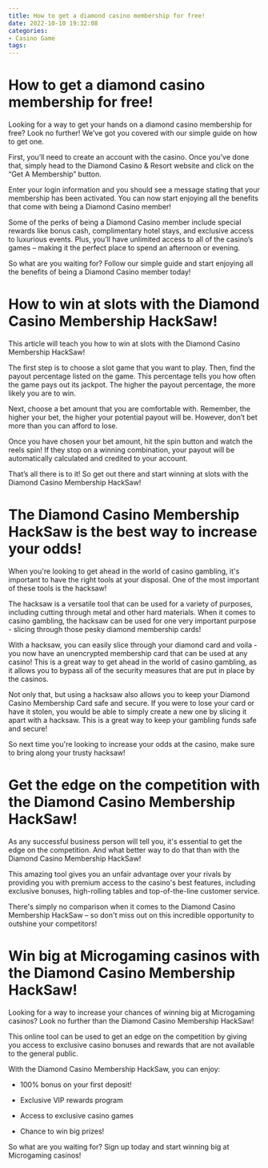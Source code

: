 ```yaml
---
title: How to get a diamond casino membership for free!
date: 2022-10-10 19:32:08
categories:
- Casino Game
tags:
---
```



#  How to get a diamond casino membership for free!

Looking for a way to get your hands on a diamond casino membership for free? Look no further! We’ve got you covered with our simple guide on how to get one.

First, you’ll need to create an account with the casino. Once you’ve done that, simply head to the Diamond Casino & Resort website and click on the “Get A Membership” button.

Enter your login information and you should see a message stating that your membership has been activated. You can now start enjoying all the benefits that come with being a Diamond Casino member!

Some of the perks of being a Diamond Casino member include special rewards like bonus cash, complimentary hotel stays, and exclusive access to luxurious events. Plus, you’ll have unlimited access to all of the casino’s games – making it the perfect place to spend an afternoon or evening.

So what are you waiting for? Follow our simple guide and start enjoying all the benefits of being a Diamond Casino member today!

#  How to win at slots with the Diamond Casino Membership HackSaw!

This article will teach you how to win at slots with the Diamond Casino Membership HackSaw!

The first step is to choose a slot game that you want to play. Then, find the payout percentage listed on the game. This percentage tells you how often the game pays out its jackpot. The higher the payout percentage, the more likely you are to win.

Next, choose a bet amount that you are comfortable with. Remember, the higher your bet, the higher your potential payout will be. However, don’t bet more than you can afford to lose.

Once you have chosen your bet amount, hit the spin button and watch the reels spin! If they stop on a winning combination, your payout will be automatically calculated and credited to your account.

That’s all there is to it! So get out there and start winning at slots with the Diamond Casino Membership HackSaw!

#  The Diamond Casino Membership HackSaw is the best way to increase your odds!

When you're looking to get ahead in the world of casino gambling, it's important to have the right tools at your disposal. One of the most important of these tools is the hacksaw!

The hacksaw is a versatile tool that can be used for a variety of purposes, including cutting through metal and other hard materials. When it comes to casino gambling, the hacksaw can be used for one very important purpose - slicing through those pesky diamond membership cards!

With a hacksaw, you can easily slice through your diamond card and voila - you now have an unencrypted membership card that can be used at any casino! This is a great way to get ahead in the world of casino gambling, as it allows you to bypass all of the security measures that are put in place by the casinos.

Not only that, but using a hacksaw also allows you to keep your Diamond Casino Membership Card safe and secure. If you were to lose your card or have it stolen, you would be able to simply create a new one by slicing it apart with a hacksaw. This is a great way to keep your gambling funds safe and secure!

So next time you're looking to increase your odds at the casino, make sure to bring along your trusty hacksaw!

#  Get the edge on the competition with the Diamond Casino Membership HackSaw!

As any successful business person will tell you, it's essential to get the edge on the competition. And what better way to do that than with the Diamond Casino Membership HackSaw!

This amazing tool gives you an unfair advantage over your rivals by providing you with premium access to the casino's best features, including exclusive bonuses, high-rolling tables and top-of-the-line customer service.

There's simply no comparison when it comes to the Diamond Casino Membership HackSaw – so don't miss out on this incredible opportunity to outshine your competitors!

#  Win big at Microgaming casinos with the Diamond Casino Membership HackSaw!

Looking for a way to increase your chances of winning big at Microgaming casinos? Look no further than the Diamond Casino Membership HackSaw!

This online tool can be used to get an edge on the competition by giving you access to exclusive casino bonuses and rewards that are not available to the general public.

With the Diamond Casino Membership HackSaw, you can enjoy:

- 100% bonus on your first deposit!

- Exclusive VIP rewards program

- Access to exclusive casino games

- Chance to win big prizes!

So what are you waiting for? Sign up today and start winning big at Microgaming casinos!
